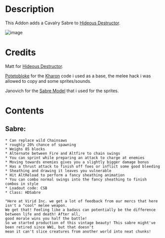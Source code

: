 # Description
This Addon adds a Cavalry Sabre to [Hideous Destructor](https://codeberg.org/mc776/HideousDestructor). 

![image](https://github.com/user-attachments/assets/8b033aba-907f-4d76-808c-ded2cefec5dd)


# Credits
Matt for [Hideous Destructor](https://codeberg.org/mc776/HideousDestructor).

[Potetobloke](https://github.com/Potetobloke) for the [Kharon](https://github.com/Potetobloke/PB_HDAddon_Bangers-And-Mash) code i used as a base, the melee hack i was allowed to copy and some sprites/sounds.

Janovich for the [Sabre Model](https://sketchfab.com/3d-models/cavalry-saber-ww1-sabre-sword-94ba67d2f393457e8ee9d2d1fb2d7178) that i used for the sprites.


# Contents
## Sabre:
    * Can replace wild Chainsaws
    * roughly 20% chance of spawning
    * Weighs 85 blocks
    * Alternate between Fire and Altfire to chain swings
    * You can sprint while preparing an attack to charge at enemies
    * Moving towards enemies gives you a slightly bigger damage bonus
    * Has a thrust attack to finish off foes or inflict some good bleeding
    * Sheathing and drawing it leaves you vulnerable
    * Hit AltReload to perform a fancy sheathing animation
    * You can combo normal swings into the fancy sheathing to finish combos in style
    * Loadout code: CSB
    * Class: HDSabre

    "Here at Virid Inc. we get a lot of feedback from our mercs that here isn't a "cool" melee weapon.
    We get that! Feeling like a badass can potentially be the difference between life and death! After all,
    good morale wins you half the battle!
    So we started production of this vintage beauty! This sabre might've been retired since WW1, but that doesn't
    mean it can't slice creatures from another world into neat chunks!
    
